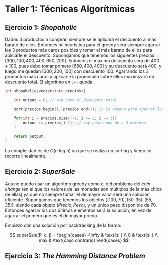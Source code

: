 # Taller 1: Técnicas Algorítmicas

## Ejercicio 1: _Shopaholic_

Dados 3 productos a comprar, siempre se le aplicará el descuento al más barato de ellos. Entonces mi heurística para el greedy será siempre agarrar los 3 productos más caros posibles y tomar el más barato de ellos para aplicarle el descuento. Supongamos que tenemos los siguientes precios: $[300, 100, 400, 400, 650, 200]$. Entonces el máximo descuento será de $400 + 100$, pues debo tomar primero $[650, 400, 400]$ y su descuento será $400$, y luego me quedan $[300, 200, 100]$ con descuento $100$. Agarrando los 3 productos más caros y aplicarle la promoción sobre ellos maximizará mi descuento total. El algoritmo en `C++` queda:

```cpp
int shopaholic(vector<int> precios){

    int output = 0; // aca sumo el descuento total

    sort(precios.begin(), precios.end()); // lo ordeno para agarrar los máximos facilmente

    for(int i = precios.size()-1; i >= 2; i -= 3){
        output += precios[i-2]; // voy agarrando de a 3 maximos
    }

    return output;
}
```

La complejidad es de $O(n\ log\ n)$ ya que se realiza un sorting y luego se recorre linealmente.


## Ejercicio 2: _SuperSale_

Acá no puedo usar un algoritmo greedy como el del problema del _coin change_ (en el que los valores de las monedas son múltiplos de la más chica de ellas) ya que no siempre tomar el de mayor valor será una solución eficiente. Supongamos que tenemos los objetos $[(100, 70), (50, 35), (55, 35)]$, siendo cada objeto $(Precio, Peso)$, y un único peso disponible de $70$. Entonces agarrar los dos últimos elementos será la solución, en vez de agarrar el primero que es el de mayor precio.  

Empiezo con una solución por backtracking de la forma:  

$$
superSale(P, c, j) =
\begin{cases}
     -\infty & \text{si }  \\
     0 & \text{si }  \\
     max & \text{caso contrario}
\end{cases}
$$


## Ejercicio 3: _The Hamming Distance Problem_

